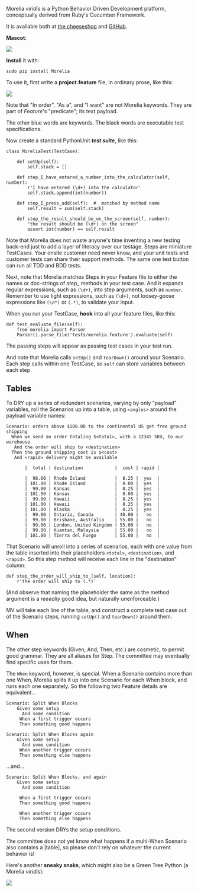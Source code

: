 Morelia *viridis* is a Python Behavior Driven Development platform, conceptually derived from Ruby's Cucumber Framework.

It is available both at [the cheeseshop](http://pypi.python.org/pypi/Morelia/) and [GitHub](http://github.com/Phlip/Morelia/).

**Mascot**:

![](http://www.naturfoto.cz/fotografie/ostatni/krajta-zelena-47784.jpg)

**Install** it with:

    sudo pip install Morelia

To use it, first write a **project.feature** file, in ordinary prose, like this:

![](http://cukes.info/images/feature.png)

Note that "In order", "As a", and "I want" are not Morelia keywords. They are part of *Feature*'s "predicate"; its text payload.

The other blue words are keywords. The black words are executable test specifications.

Now create a standard PythonUnit ***test suite***, like this:

    class MoreliaTest(TestCase):
    
        def setUp(self):
            self.stack = []
    
        def step_I_have_entered_a_number_into_the_calculator(self, number):
            r'I have entered (\d+) into the calculator'
            self.stack.append(int(number))
    
        def step_I_press_add(self):  #  matched by method name
            self.result = sum(self.stack)
    
        def step_the_result_should_be_on_the_screen(self, number):
            "the result should be (\d+) on the screen"
            assert int(number) == self.result

Note that Morelia does not waste anyone's time inventing a new testing back-end just to add a layer of literacy over our testage. Steps are miniature TestCases. Your onsite customer need never know, and your unit tests and customer tests can share their support methods. The same one test button can run all TDD and BDD tests.

Next, note that Morelia matches Steps in your Feature file to either the names or doc-strings of *step_* methods in your test case. And it expands regular expressions, such as `(\d+)`, into step arguments, such as `number`. Remember to use tight expressions, such as `(\d+)`, not loosey-goose expressions like `(\d*)` or `(.*)`, to validate your input.

When you run your TestCase, **hook** into all your feature files, like this:

    def test_evaluate_file(self):
        from morelia import Parser
        Parser().parse_file('tests/morelia.feature').evaluate(self)

The passing steps will appear as passing test cases in your test run.

And note that Morelia calls `setUp()` and `tearDown()` around your Scenario. Each step calls within one TestCase, so `self` can store variables between each step.

Tables
------

To DRY up a series of redundant scenarios, varying by only "payload" variables, roll the Scenarios up into a table, using `<angles>` around the payload variable names:

    Scenario: orders above $100.00 to the continental US get free ground shipping
      When we send an order totaling $<total>, with a 12345 SKU, to our warehouse
       And the order will ship to <destination>
      Then the ground shipping cost is $<cost>
       And <rapid> delivery might be available
    
           |  total | destination            |  cost | rapid |
    
           |  98.00 | Rhode Island           |  8.25 |  yes  |
           | 101.00 | Rhode Island           |  0.00 |  yes  |
           |  99.00 | Kansas                 |  8.25 |  yes  |
           | 101.00 | Kansas                 |  0.00 |  yes  |
           |  99.00 | Hawaii                 |  8.25 |  yes  |
           | 101.00 | Hawaii                 |  8.25 |  yes  |
           | 101.00 | Alaska                 |  8.25 |  yes  |
           |  99.00 | Ontario, Canada        | 40.00 |   no  |
           |  99.00 | Brisbane, Australia    | 55.00 |   no  |
           |  99.00 | London, United Kingdom | 55.00 |   no  |
           |  99.00 | Kuantan, Malaysia      | 55.00 |   no  |
           | 101.00 | Tierra del Fuego       | 55.00 |   no  |

That Scenario will unroll into a series of scenarios, each with one value from the table inserted into their placeholders `<total>`, `<destination>`, and `<rapid>`. So this step method will receive each line in the "destination" column:

    def step_the_order_will_ship_to_(self, location):
        r'the order will ship to (.*)'

(And observe that naming the placeholder the same as the method argument is a *reeeally* good idea, but naturally unenforceable.)

MV will take each line of the table, and construct a complete test case out of the Scenario steps, running `setUp()` and `tearDown()` around them.

When
----

The other step keywords (Given, And, Then, etc.) are cosmetic, to permit good grammar. They are all aliases for Step. The committee may eventually find specific uses for them.

The `When` keyword, however, is special. When a Scenario contains more than one When, Morelia splits it up into one Scenario for each When block, and runs each one separately. So the following two Feature details are equivalent...

    Scenario: Split When Blocks
        Given some setup
          And some condition
         When a first trigger occurs
         Then something good happens
    
    Scenario: Split When Blocks again
        Given some setup
          And some condition
         When another trigger occurs
         Then something else happens

...and...

    Scenario: Split When Blocks, and again
        Given some setup
          And some condition
    
         When a first trigger occurs
         Then something good happens
    
         When another trigger occurs
         Then something else happens

The second version DRYs the setup conditions.

The committee does not yet know what happens if a multi-When Scenario also contains a |table|, so please don't rely on whatever the current behavior is!

Here's another **sneaky snake**, which might also be a Green Tree Python (a Morelia *viridis*):

![](http://zeroplayer.com/images/stuff/sneakySnake.jpg)
